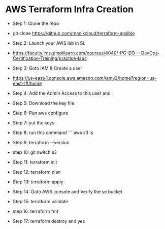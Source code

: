 
# AWS Terraform Infra Creation
- Step 1: Clone the repo
- git clone https://github.com/manikcloud/terraform-ansible
- Step 2: Launch your AWS lab in SL 
- https://faculty.lms.simplilearn.com/courses/4040/-PG-DO---DevOps-Certification-Training/practice-labs
- Step 3: Goto IAM & Create a user 
- https://us-east-1.console.aws.amazon.com/iamv2/home?region=us-east-1#/home
- Step 4: Add the Admin Access to this user and 
- Step 5: Download the key file 
- Step 6: Run aws configure 
- Step 7: put the keys

- Step 8: run this command ``` aws s3 ls
- Step 9: terraform --version
- step 10: git switch s3
- Step 11: terraform init 
- Step 12: terraform plan
- Step 13: terraform apply 
- Step 14: Goto AWS console and Verify the se bucket 
- Step 15: terraform validate
- step 16: terraform fmt
- Step 17: terraform destroy and yes 
